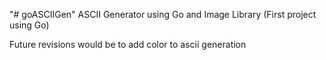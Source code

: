 "# goASCIIGen" 
ASCII Generator using Go and Image Library
(First project using Go)

Future revisions would be to add color to ascii generation
